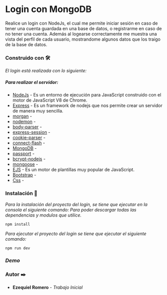 # Login con MongoDB

Realice un login con NodeJs, el cual me permite iniciar sesión en caso de tener una cuenta guardada en una base de datos, o
registrarme en caso de no tener una cuenta. Además al logearse correctamente me muestra una vista del perfil de cada usuario, 
mostrandome algunos datos que los traigo de la base de datos.

### Construido con 🛠️

  _El login está realizada con lo siguiente:_

##### Para realizar el servidor:
* [NodeJs](https://nodejs.org/es/) - Es un entorno de ejecución para JavaScript construido con el motor de JavaScript V8 de Chrome.
* [Express](https://expressjs.com/es/) - Es un framework de nodejs que nos permite crear un servidor de manera muy sencilla.
* [morgan](https://www.npmjs.com/package/morgan) - 
* [nodemon](https://nodemon.io/) - 
* [body-parser](https://www.npmjs.com/package/body-parser) - 
* [express-session](https://www.npmjs.com/package/express-session) - 
* [cookie-parser](https://www.npmjs.com/package/cookie-parser) -
* [connect-flash](https://www.npmjs.com/package/connect-flash) -
* [MongoDB](https://www.mongodb.com/es) - 
* [passport](http://www.passportjs.org/) - 
* [bcrypt-nodejs](https://www.npmjs.com/package/bcrypt) - 
* [mongoose](https://mongoosejs.com/) - 
* [EJS](https://ejs.co/) - Es un motor de plantillas muy popular de JavaScript.
* [Bootstrap](https://getbootstrap.com/) - 
* [Css]() - 

### Instalación 🔧

_Para la instalación del proyecto del login, se tiene que ejecutar en la consola el siguiente comando: Para poder descargar
todas las dependencias y modulos que utilice._ 
```
npm install
```

_Para ejecutar el proyecto del login se tiene que ejecutar el siguiente comando:_
```
npm run dev
```

### _Demo_


### Autor ✒️

* **Ezequiel Romero** - *_Trabajo Inicial_* 
